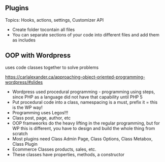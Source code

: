 ## Plugins

Topics: Hooks, actions, settings, Customizer API

- Create folder tocontain all files
- You can separate sections of your code into different files and add them as includes

## OOP with Wordpress 

uses code classes together to solve problems

https://carlalexander.ca/approaching-object-oriented-programming-wordpress/#slides

- Wordpress used procedural programming - programming using steps, since PHP as a language did not have that capability until PHP 5
- Put procedural code into a class, namespacing is a must, prefix it = this is the WP way!
- Programming uses Legos!!!
- Class post, page, author, etc
- OOP framweorks do the heavy lifting in the regular programming, but for WP this is different, you have to design and build the whole thing from scratch
- Most plugins need Class Admin Page, Class Options, Class Metabox, Class Plugin
- Ecommerce Classes products, sales, etc.
- These classes have properties, methods, a constructor